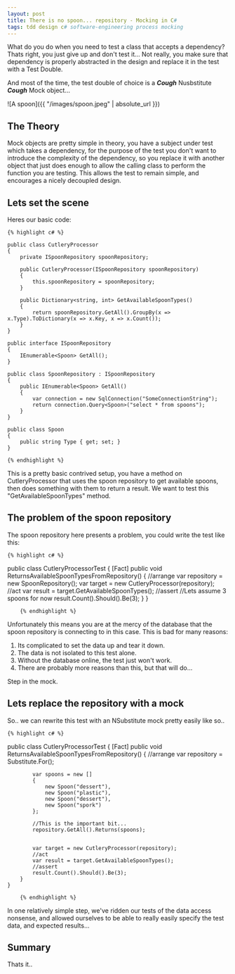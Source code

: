 ```yaml
---
layout: post
title: There is no spoon... repository - Mocking in C#
tags: tdd design c# software-engineering process mocking
---
```

What do you do when you need to test a class that accepts a dependency? Thats right, you just give up and don't test it... Not really, you make sure that dependency is properly abstracted in the design and replace it in the test with a Test Double.

And most of the time, the test double of choice is a ***Cough*** Nusbstitute ***Cough*** Mock object... 

![A spoon]({{ "/images/spoon.jpeg" | absolute_url }})
## The Theory
Mock objects are pretty simple in theory, you have a subject under test which takes a dependency, for the purpose of the test you don't want to introduce the complexity of the dependency, so you replace it with another object that just does enough to allow the calling class to perform the function you are testing. This allows the test to remain simple, and encourages a nicely decoupled design.

## Lets set the scene
Heres our basic code:

    {% highlight c# %}

    public class CutleryProcessor
    {
        private ISpoonRepository spoonRepository;

        public CutleryProcessor(ISpoonRepository spoonRepository)
        {
            this.spoonRepository = spoonRepository;
        }

        public Dictionary<string, int> GetAvailableSpoonTypes()
        {
            return spoonRepository.GetAll().GroupBy(x => x.Type).ToDictionary(x => x.Key, x => x.Count());
        }
    }

    public interface ISpoonRepository
    {
        IEnumerable<Spoon> GetAll();
    }

    public class SpoonRepository : ISpoonRepository
    {
        public IEnumerable<Spoon> GetAll()
        {
            var connection = new SqlConnection("SomeConnectionString");
            return connection.Query<Spoon>("select * from spoons");
        }
    }

    public class Spoon
    {
        public string Type { get; set; }
    }

    {% endhighlight %}

This is a pretty basic contrived setup, you have a method on CutleryProcessor that uses the spoon repository to get available spoons, then does something with them to return a result. We want to test this "GetAvailableSpoonTypes" method.

## The problem of the spoon repository
The spoon repository here presents a problem, you could write the test like this:

    {% highlight c# %}


  public class CutleryProcessorTest
    {
        [Fact]
        public void ReturnsAvailableSpoonTypesFromRepository()
        {
            //arrange
            var repository = new SpoonRepository();
            var target = new CutleryProcessor(repository);
            //act
            var result = target.GetAvailableSpoonTypes();
            //assert
            //Lets assume 3 spoons for now
            result.Count().Should().Be(3);
        }
    }

        {% endhighlight %}


Unfortunately this means you are at the mercy of the database that the spoon repository is connecting to in this case. This is bad for many reasons:

1. Its complicated to set the data up and tear it down.
2. The data is not isolated to this test alone.
3. Without the database online, the test just won't work.
4. There are probably more reasons than this, but that will do...

Step in the mock.

## Lets replace the repository with a mock
So.. we can rewrite this test with an NSubstitute mock pretty easily like so..

    {% highlight c# %}


  public class CutleryProcessorTest
    {
        [Fact]
        public void ReturnsAvailableSpoonTypesFromRepository()
        {
            //arrange
            var repository = Substitute.For<ISpoonRepository>();

            var spoons = new []
            {
                new Spoon("dessert"),
                new Spoon("plastic"),
                new Spoon("dessert"),
                new Spoon("spork")
            };
            
            //This is the important bit...
            repository.GetAll().Returns(spoons);


            var target = new CutleryProcessor(repository);
            //act
            var result = target.GetAvailableSpoonTypes();
            //assert
            result.Count().Should().Be(3);
        }
    }

        {% endhighlight %}

In one relatively simple step, we've ridden our tests of the data access nonsense, and allowed ourselves to be able to really easily specify the test data, and expected results... 

## Summary
Thats it..












